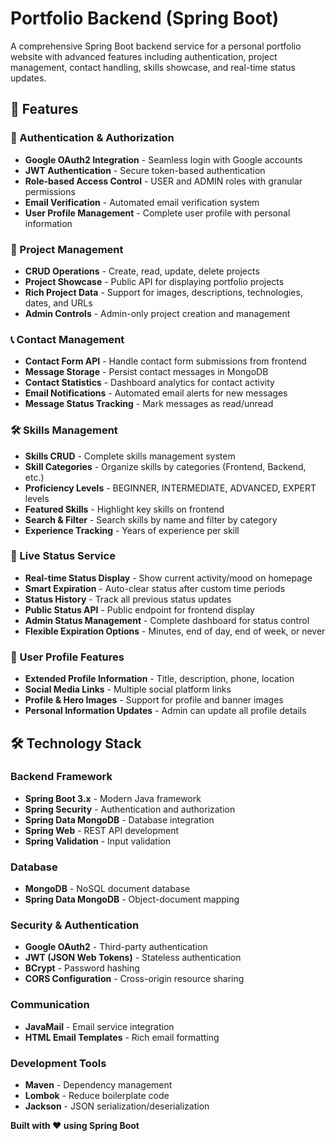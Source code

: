 # Portfolio Backend (Spring Boot)

A comprehensive Spring Boot backend service for a personal portfolio website with advanced features including authentication, project management, contact handling, skills showcase, and real-time status updates.

## 🚀 Features

### 🔐 Authentication & Authorization
- **Google OAuth2 Integration** - Seamless login with Google accounts
- **JWT Authentication** - Secure token-based authentication
- **Role-based Access Control** - USER and ADMIN roles with granular permissions
- **Email Verification** - Automated email verification system
- **User Profile Management** - Complete user profile with personal information

### 📁 Project Management
- **CRUD Operations** - Create, read, update, delete projects
- **Project Showcase** - Public API for displaying portfolio projects
- **Rich Project Data** - Support for images, descriptions, technologies, dates, and URLs
- **Admin Controls** - Admin-only project creation and management

### 📞 Contact Management
- **Contact Form API** - Handle contact form submissions from frontend
- **Message Storage** - Persist contact messages in MongoDB
- **Contact Statistics** - Dashboard analytics for contact activity
- **Email Notifications** - Automated email alerts for new messages
- **Message Status Tracking** - Mark messages as read/unread

### 🛠️ Skills Management
- **Skills CRUD** - Complete skills management system
- **Skill Categories** - Organize skills by categories (Frontend, Backend, etc.)
- **Proficiency Levels** - BEGINNER, INTERMEDIATE, ADVANCED, EXPERT levels
- **Featured Skills** - Highlight key skills on frontend
- **Search & Filter** - Search skills by name and filter by category
- **Experience Tracking** - Years of experience per skill

### 📍 Live Status Service
- **Real-time Status Display** - Show current activity/mood on homepage
- **Smart Expiration** - Auto-clear status after custom time periods
- **Status History** - Track all previous status updates
- **Public Status API** - Public endpoint for frontend display
- **Admin Status Management** - Complete dashboard for status control
- **Flexible Expiration Options** - Minutes, end of day, end of week, or never

### 👤 User Profile Features
- **Extended Profile Information** - Title, description, phone, location
- **Social Media Links** - Multiple social platform links
- **Profile & Hero Images** - Support for profile and banner images
- **Personal Information Updates** - Admin can update all profile details

## 🛠️ Technology Stack

### Backend Framework
- **Spring Boot 3.x** - Modern Java framework
- **Spring Security** - Authentication and authorization
- **Spring Data MongoDB** - Database integration
- **Spring Web** - REST API development
- **Spring Validation** - Input validation

### Database
- **MongoDB** - NoSQL document database
- **Spring Data MongoDB** - Object-document mapping

### Security & Authentication
- **Google OAuth2** - Third-party authentication
- **JWT (JSON Web Tokens)** - Stateless authentication
- **BCrypt** - Password hashing
- **CORS Configuration** - Cross-origin resource sharing

### Communication
- **JavaMail** - Email service integration
- **HTML Email Templates** - Rich email formatting

### Development Tools
- **Maven** - Dependency management
- **Lombok** - Reduce boilerplate code
- **Jackson** - JSON serialization/deserialization



**Built with ❤️ using Spring Boot**